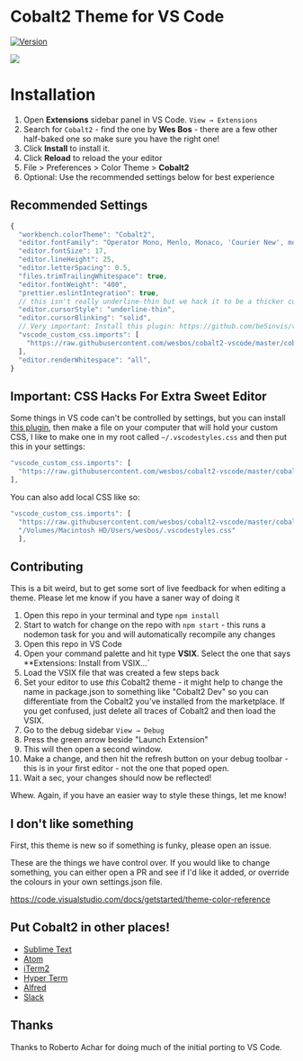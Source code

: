 # Cobalt2 Theme for VS Code

[![Version](https://vsmarketplacebadge.apphb.com/version/wesbos.theme-cobalt2.svg)](https://marketplace.visualstudio.com/items?itemName=wesbos.theme-cobalt2)

![](https://raw.githubusercontent.com/wesbos/cobalt2-vscode/cobalt2-updates/images/ss.png)


# Installation

1. Open **Extensions** sidebar panel in VS Code. `View → Extensions`
4. Search for `Cobalt2` - find the one by **Wes Bos** - there are a few other half-baked one so make sure you have the right one!
5. Click **Install** to install it.
6. Click **Reload** to reload the your editor
7. File > Preferences > Color Theme > **Cobalt2**
1. Optional: Use the recommended settings below for best experience

## Recommended Settings

```js
{
  "workbench.colorTheme": "Cobalt2",
  "editor.fontFamily": "Operator Mono, Menlo, Monaco, 'Courier New', monospace",
  "editor.fontSize": 17,
  "editor.lineHeight": 25,
  "editor.letterSpacing": 0.5,
  "files.trimTrailingWhitespace": true,
  "editor.fontWeight": "400",
  "prettier.eslintIntegration": true,
  // this isn't really underline-thin but we hack it to be a thicker cursor
  "editor.cursorStyle": "underline-thin",
  "editor.cursorBlinking": "solid",
  // Very important: Install this plugin: https://github.com/be5invis/vscode-custom-css
  "vscode_custom_css.imports": [
    "https://raw.githubusercontent.com/wesbos/cobalt2-vscode/master/cobalt2-custom-hacks.css"
  ],
  "editor.renderWhitespace": "all",
}
```

## Important: CSS Hacks For Extra Sweet Editor
Some things in VS code can't be controlled by settings, but you can install [this plugin](https://github.com/be5invis/vscode-custom-css), then make a file on your computer that will hold your custom CSS, I like to make one in my root called `~/.vscodestyles.css` and then put this in your settings:

```js
"vscode_custom_css.imports": [
  "https://raw.githubusercontent.com/wesbos/cobalt2-vscode/master/cobalt2-custom-hacks.css"
],
```

You can also add local CSS like so:

```js
"vscode_custom_css.imports": [
  "https://raw.githubusercontent.com/wesbos/cobalt2-vscode/master/cobalt2-custom-hacks.css",
  "/Volumes/Macintosh HD/Users/wesbos/.vscodestyles.css"
  ],
```

## Contributing
This is a bit weird, but to get some sort of live feedback for when editing a theme. Please let me know if you have a saner way of doing it

1. Open this repo in your terminal and type `npm install`
1. Start to watch for change on the repo with `npm start` - this runs a nodemon task for you and will automatically recompile any changes
1. Open this repo in VS Code
1. Open your command palette and hit type **VSIX**. Select the one that says **Extensions: Install from VSIX...`
1. Load the VSIX file that was created a few steps back
1. Set your editor to use _this_ Cobalt2 theme - it might help to change the name in package.json to something like "Cobalt2 Dev" so you can differentiate from the Cobalt2 you've installed from the marketplace. If you get confused, just delete all traces of Cobalt2 and then load the VSIX.
1. Go to the debug sidebar `View → Debug`
1. Press the green arrow beside "Launch Extension"
1. This will then open a second window.
1. Make a change, and then hit the refresh button on your debug toolbar - this is in your first editor - not the one that poped open.
1. Wait a sec, your changes should now be reflected!

Whew. Again, if you have an easier way to style these things, let me know!

## I don't like something

First, this theme is new so if something is funky, please open an issue.

These are the things we have control over. If you would like to change something, you can either open a PR and see if I'd like it added, or override the colours in your own settings.json file.

https://code.visualstudio.com/docs/getstarted/theme-color-reference

## Put Cobalt2 in other places!

* [Sublime Text](https://github.com/wesbos/cobalt2)
* [Atom](https://github.com/wesbos/Cobalt2-atom)
* [iTerm2](https://github.com/wesbos/Cobalt2-iterm)
* [Hyper Term](https://github.com/wesbos/hyperterm-cobalt2-theme)
* [Alfred](https://github.com/wesbos/Cobalt2-Alfred-Theme)
* [Slack](https://github.com/wesbos/Cobalt2-Slack)

## Thanks

Thanks to Roberto Achar for doing much of the initial porting to VS Code.
